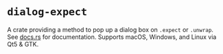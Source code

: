 # `dialog-expect`
A crate providing a method to pop up a dialog box on `.expect` or `.unwrap`. See [docs.rs](https://docs.rs/dialog-expect) for documentation. Supports macOS, Windows, and Linux via Qt5 & GTK.